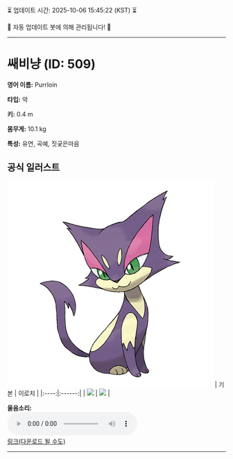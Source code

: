 
⏳ 업데이트 시간: 2025-10-06 15:45:22 (KST) ⏳

🤖 자동 업데이트 봇에 의해 관리됩니다! 🤖

---

# 쌔비냥 (ID: 509)
**영어 이름:** Purrloin

**타입:** 악

**키:** 0.4 m

**몸무게:** 10.1 kg

**특성:** 유연, 곡예, 짓궂은마음

## 공식 일러스트
![](https://raw.githubusercontent.com/PokeAPI/sprites/master/sprites/pokemon/other/official-artwork/509.png)
| 기본 | 이로치 |
|:----:|:------:|
| <img src="http://play.pokemonshowdown.com/sprites/ani/purrloin.gif" width="200"> | <img src="http://play.pokemonshowdown.com/sprites/ani-shiny/purrloin.gif" width="200"> |

**울음소리:**<br><audio controls src="https://raw.githubusercontent.com/PokeAPI/cries/main/cries/pokemon/latest/509.ogg"></audio><br> [링크(다운로드 될 수도)](https://raw.githubusercontent.com/PokeAPI/cries/main/cries/pokemon/latest/509.ogg)


---

